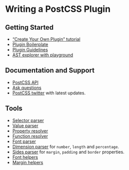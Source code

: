 # Writing a PostCSS Plugin

## Getting Started

* [“Create Your Own Plugin” tutorial](http://webdesign.tutsplus.com/tutorials/postcss-deep-dive-create-your-own-plugin--cms-24605)
* [Plugin Boilerplate](https://github.com/postcss/postcss-plugin-boilerplate)
* [Plugin Guidelines](https://github.com/postcss/postcss/blob/master/docs/guidelines/plugin.md)
* [AST explorer with playground](http://astexplorer.net/#/np0DfVT78g/1)

## Documentation and Support

* [PostCSS API](/http://api.postcss.org/)
* [Ask questions](https://gitter.im/postcss/postcss)
* [PostCSS twitter](https://twitter.com/postcss) with latest updates.

## Tools

* [Selector parser](https://github.com/postcss/postcss-selector-parser)
* [Value parser](https://github.com/TrySound/postcss-value-parser)
* [Property resolver](https://github.com/jedmao/postcss-resolve-prop)
* [Function resolver](https://github.com/andyjansson/postcss-functions)
* [Font parser](https://github.com/jedmao/parse-css-font)
* [Dimension parser](https://github.com/jedmao/parse-css-dimension)
  for `number`, `length` and `percentage`.
* [Sides parser](https://github.com/jedmao/parse-css-sides)
  for `margin`, `padding` and `border` properties.
* [Font helpers](https://github.com/jedmao/postcss-font-helpers)
* [Margin helpers](https://github.com/jedmao/postcss-margin-helpers)
